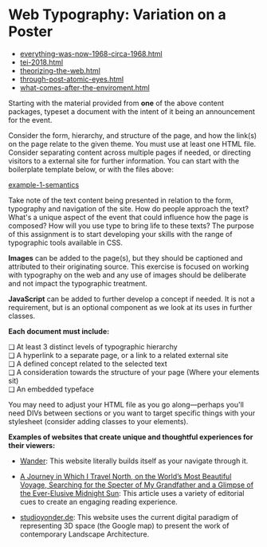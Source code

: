 # Web Typography: Variation on a Poster

- [everything-was-now-1968-circa-1968.html](./content/everything-was-now-1968-circa-1968.html)
- [tei-2018.html](./content/tei-2018.html)
- [theorizing-the-web.html](./content/theorizing-the-web.html)
- [through-post-atomic-eyes.html](./content/through-post-atomic-eyes.html)
- [what-comes-after-the-enviroment.html](./content/what-comes-after-the-environment.html)

Starting with the material provided from **one** of the above content packages, typeset a document with the intent of it being an announcement for the event.

Consider the form, hierarchy, and structure of the page, and how the link(s) on the page relate to the given theme. You must use at least one HTML file. Consider separating content across multiple pages if needed, or directing visitors to a external site for further information. You can start with the boilerplate template below, or with the files above:

[example-1-semantics](../examples/example-1-semantics)

Take note of the text content being presented in relation to the form, typography and navigation of the site. How do people approach the text? What's a unique aspect of the event that could influence how the page is composed? How will you use type to bring life to these texts? The purpose of this assignment is to start developing your skills with the range of typographic tools available in CSS.

**Images** can be added to the page(s), but they should be captioned and attributed to their originating source. This exercise is focused on working with typography on the web and any use of images should be deliberate and not impact the typographic treatment.

**JavaScript** can be added to further develop a concept if needed. It is not a requirement, but is an optional component as we look at its uses in further classes.

**Each document must include:**

❑ At least 3 distinct levels of typographic hierarchy  
❑ A hyperlink to a separate page, or a link to a related external site  
❑ A defined concept related to the selected text  
❑ A consideration towards the structure of your page (Where your elements sit)  
❑ An embedded typeface

You may need to adjust your HTML file as you go along—perhaps you'll need DIVs between sections or you want to target specific things with your stylesheet (consider adding classes to your elements).

**Examples of websites that create unique and thoughtful experiences for their viewers:**

- [Wander](http://go-wander.org/): This website literally builds itself as your navigate through it.

- [A Journey in Which I Travel North, on the World’s Most Beautiful Voyage, Searching for the Specter of My Grandfather and a Glimpse of the Ever-Elusive Midnight Sun](https://www.nytimes.com/interactive/2014/09/19/travel/reif-larsen-norway.html): This article uses a variety of editorial cues to create an engaging reading experience.

- [studioyonder.de](https://studioyonder.de/): This website uses the current digital paradigm of representing 3D space (the Google map) to present the work of contemporary Landscape Architecture.

